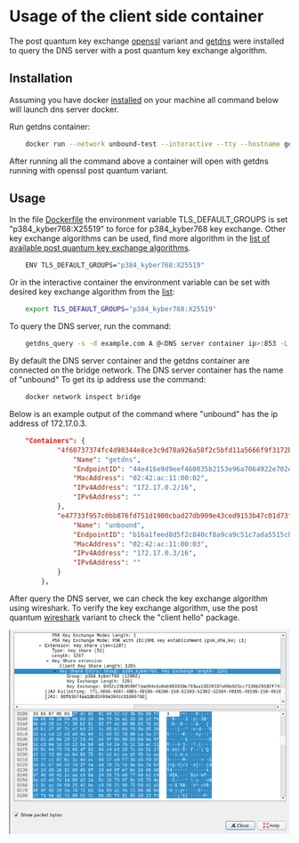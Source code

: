 
# Usage of the client side container

The post quantum key exchange [openssl](https://github.com/open-quantum-safe/openssl) variant and [getdns](https://getdnsapi.net/) were installed to query the DNS server with a post quantum key exchange algorithm.
## Installation
Assuming you have docker [installed](https://docs.docker.com/install) on your machine all command below will launch dns server docker.

Run getdns container:
```bash
    docker run --network unbound-test --interactive --tty --hostname getdns --name getdns -it openquantumsafe/getdns
```
After running all the command above a container will open with getdns running with openssl post quantum variant.

## Usage

In the file [Dockerfile](getdns-docker/Dockerfile#L45) the environment variable  TLS_DEFAULT_GROUPS is set "p384_kyber768:X25519" to force for p384_kyber768 key exchange. Other key exchange algorithms can be used, find more algorithm in the [list of available post quantum key exchange algorithms](https://github.com/open-quantum-safe/boringssl#key-exchange). 

```bash
    ENV TLS_DEFAULT_GROUPS="p384_kyber768:X25519"
```
Or in the interactive container the environment variable can be set with desired key exchange algorithm from the [list](https://github.com/open-quantum-safe/boringssl#key-exchange):
```bash
    export TLS_DEFAULT_GROUPS="p384_kyber768:X25519"
```

To query the DNS server, run the command:

```bash
    getdns_query -s -d example.com A @<DNS server container ip>:853 -L +return_call_reporting
```

By default the DNS server container and the getdns container are connected on the bridge network. The DNS server container has the name of "unbound"
To get its ip address use the command:

```bash
    docker network inspect bridge
```
Below is an example output of the command where "unbound" has the ip address of 172.17.0.3.
```json
    "Containers": {
            "4f60737374fc4d90344e8ce3c9d78a926a58f2c5bfd11a5666f9f3172bb258f6": {
                "Name": "getdns",
                "EndpointID": "44e416e9d9eef460035b2153e96a7064922e702e3d1741e681abc16bba2a4f3c",
                "MacAddress": "02:42:ac:11:00:02",
                "IPv4Address": "172.17.0.2/16",
                "IPv6Address": ""
            },
            "e47733f957c0bb876fd751d1900cbad27db909e43ced9153b47c01d73f3b09a8": {
                "Name": "unbound",
                "EndpointID": "b16a1feed8d5f2c840cf8a9ca9c51c7ada5515cb5b99f5c2254bb8ef46c3710a",
                "MacAddress": "02:42:ac:11:00:03",
                "IPv4Address": "172.17.0.3/16",
                "IPv6Address": ""
            }
        },

```
After query the DNS server, we can check the key exchange algorithm using wireshark. To verify the key exchange algorithm, use the post quantum [wireshark](https://github.com/open-quantum-safe/oqs-demos/tree/main/wireshark) variant to check the "client hello" package.

![wireshark screenshot](wireshark_screenshot.png)
